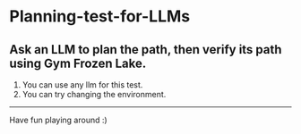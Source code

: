 # Planning-test-for-LLMs
Ask an LLM to plan the path, then verify its path using Gym Frozen Lake.
---
1. You can use any llm for this test.
2. You can try changing the environment.
---
Have fun playing around :)
